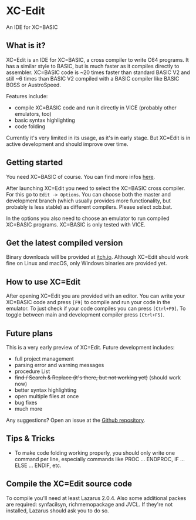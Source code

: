 # XC-Edit
An IDE for XC=BASIC

## What is it?
XC=Edit is an IDE for XC=BASIC, a cross compiler to write C64 programs. It has a similar style to BASIC, but is much faster as it compiles directly to assembler. XC=BASIC code is ~20 times faster than standard BASIC V2 and still ~6 times than BASIC V2 compiled with a BASIC compiler like BASIC BOSS or AustroSpeed.

Features include:
* compile XC=BASIC code and run it directly in VICE (probably other emulators, too)
* basic syntax highlighting
* code folding

Currently it's very limited in its usage, as it's in early stage. But XC=Edit is in active development and should improve over time.

## Getting started
You need XC=BASIC of course. You can find more infos [here](https://xc-basic.net/).

After launching XC=Edit you need to select the XC=BASIC cross compiler. For this go to `Edit -> Options`. You can choose both the master and development branch (which usually provides more functionality, but probably is less stable) as different compilers. Please select xcb.bat.

In the options you also need to choose an emulator to run compiled XC=BASIC programs. XC=BASIC is only tested with VICE.

## Get the latest compiled version
Binary downloads will be provided at [itch.io](https://hamrath.itch.io/xcedit). Although XC=Edit should work fine on Linux and macOS, only Windows binaries are provided yet.

## How to use XC=Edit
After opening XC=Edit you are provided with an editor. You can write your XC=BASIC code and press `[F9]` to compile and run your code in the emulator. To just check if your code compiles you can press `[Ctrl+F9]`. To toggle between main and development compiler press `[Ctrl+F5]`.

## Future plans
This is a very early preview of XC=Edit. Future development includes:

* full project management
* parsing error and warning messages
* procedure List
* ~~find / Search & Replace (it's there, but not working yet)~~ (should work now)
* better syntax highlighting
* open multiple files at once
* bug fixes
* much more

Any suggestions? Open an issue at the [Github repository](https://github.com/oliverhermanni/XC-Edit).

## Tips & Tricks
* To make code folding working properly, you should only write one command per line, especially commands like PROC ... ENDPROC, IF ... ELSE ... ENDIF, etc. 

## Compile the XC=Edit source code
To compile you'll need at least Lazarus 2.0.4. Also some additional packes are required: synfacilsyn, richmemopackage and JVCL. If they're not installed, Lazarus should ask you to do so.


